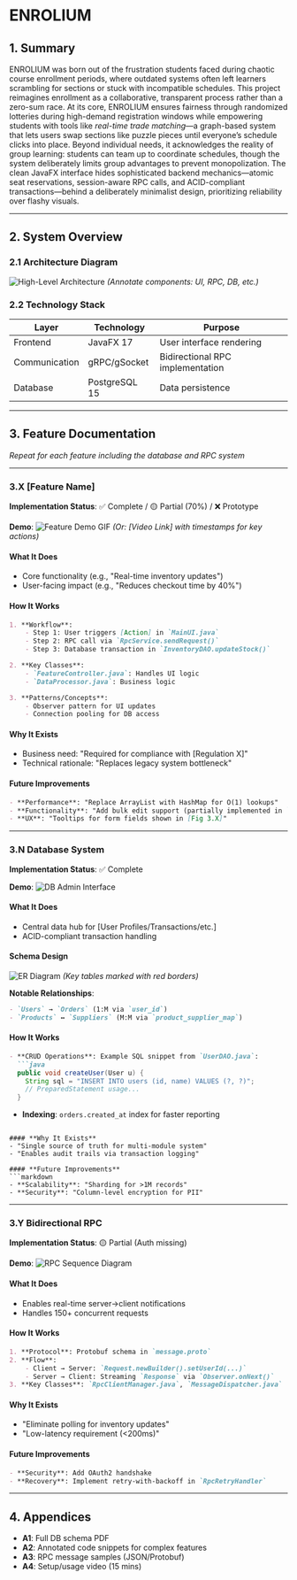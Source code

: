 # **ENROLIUM**

## **1. Summary**

ENROLIUM was born out of the frustration students faced during chaotic course enrollment periods, where outdated systems often left learners scrambling for sections or stuck with incompatible schedules.
This project reimagines enrollment as a collaborative, transparent process rather than a zero-sum race. At its core, ENROLIUM ensures fairness through randomized lotteries during high-demand registration windows while empowering students with tools like *real-time trade matching*—a graph-based system that lets users swap sections like puzzle pieces until everyone’s schedule clicks into place.
Beyond individual needs, it acknowledges the reality of group learning: students can team up to coordinate schedules, though the system deliberately limits group advantages to prevent monopolization.
The clean JavaFX interface hides sophisticated backend mechanics—atomic seat reservations, session-aware RPC calls, and ACID-compliant transactions—behind a deliberately minimalist design, prioritizing reliability over flashy visuals.

---

## **2. System Overview**

### **2.1 Architecture Diagram**

![High-Level Architecture](path/to/architecture.png)
*(Annotate components: UI, RPC, DB, etc.)*

### **2.2 Technology Stack**

| Layer         | Technology    | Purpose                          |
|---------------|---------------|----------------------------------|
| Frontend      | JavaFX 17     | User interface rendering         |
| Communication | gRPC/gSocket  | Bidirectional RPC implementation |
| Database      | PostgreSQL 15 | Data persistence                 |

---

## **3. Feature Documentation**

*Repeat for each feature including the database and RPC system*

---

### **3.X [Feature Name]**

**Implementation Status**:
✅ Complete / 🟡 Partial (70%) / ❌ Prototype

**Demo**:
![Feature Demo GIF](path/to/demo.gif)
*(Or: [Video Link] with timestamps for key actions)*

#### **What It Does**

- Core functionality (e.g., "Real-time inventory updates")
- User-facing impact (e.g., "Reduces checkout time by 40%")

#### **How It Works**

```markdown
1. **Workflow**:
    - Step 1: User triggers [Action] in `MainUI.java`
    - Step 2: RPC call via `RpcService.sendRequest()`
    - Step 3: Database transaction in `InventoryDAO.updateStock()`

2. **Key Classes**:
    - `FeatureController.java`: Handles UI logic
    - `DataProcessor.java`: Business logic

3. **Patterns/Concepts**:
    - Observer pattern for UI updates
    - Connection pooling for DB access
```

#### **Why It Exists**

- Business need: "Required for compliance with [Regulation X]"
- Technical rationale: "Replaces legacy system bottleneck"

#### **Future Improvements**

```markdown
- **Performance**: "Replace ArrayList with HashMap for O(1) lookups"
- **Functionality**: "Add bulk edit support (partially implemented in `BulkEditBranch`)"
- **UX**: "Tooltips for form fields shown in [Fig 3.X]"
```

---

### **3.N Database System**

**Implementation Status**: ✅ Complete

**Demo**:
![DB Admin Interface](path/to/db_ui.png)

#### **What It Does**

- Central data hub for [User Profiles/Transactions/etc.]
- ACID-compliant transaction handling

#### **Schema Design**

![ER Diagram](path/to/er_diagram.png)
*(Key tables marked with red borders)*

**Notable Relationships**:

```markdown
- `Users` → `Orders` (1:M via `user_id`)
- `Products` ↔ `Suppliers` (M:M via `product_supplier_map`)
```

#### **How It Works**

```markdown
- **CRUD Operations**: Example SQL snippet from `UserDAO.java`:
  ```java
  public void createUser(User u) {
    String sql = "INSERT INTO users (id, name) VALUES (?, ?)";
    // PreparedStatement usage...
  }
  ```

- **Indexing**: `orders.created_at` index for faster reporting

```

#### **Why It Exists**
- "Single source of truth for multi-module system"
- "Enables audit trails via transaction logging"

#### **Future Improvements**
```markdown
- **Scalability**: "Sharding for >1M records"
- **Security**: "Column-level encryption for PII"
```

---

### **3.Y Bidirectional RPC**

**Implementation Status**: 🟡 Partial (Auth missing)

**Demo**:
![RPC Sequence Diagram](path/to/rpc_flow.png)

#### **What It Does**

- Enables real-time server→client notifications
- Handles 150+ concurrent requests

#### **How It Works**

```markdown
1. **Protocol**: Protobuf schema in `message.proto`
2. **Flow**:
    - Client → Server: `Request.newBuilder().setUserId(...)`
    - Server → Client: Streaming `Response` via `Observer.onNext()`
3. **Key Classes**: `RpcClientManager.java`, `MessageDispatcher.java`
```

#### **Why It Exists**

- "Eliminate polling for inventory updates"
- "Low-latency requirement (<200ms)"

#### **Future Improvements**

```markdown
- **Security**: Add OAuth2 handshake
- **Recovery**: Implement retry-with-backoff in `RpcRetryHandler`
```

---

## **4. Appendices**

- **A1**: Full DB schema PDF
- **A2**: Annotated code snippets for complex features
- **A3**: RPC message samples (JSON/Protobuf)
- **A4**: Setup/usage video (15 mins)

